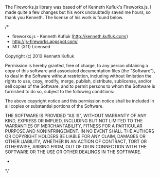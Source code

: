 The Fireworks.js library was based off of Kenneth Kufluk's Fireworks.js.  I made quite a few changes but his work
undoubtedly saved me hours, so thank you Kenneth.  The license of his work is found below.

/*
 * fireworks.js - Kenneth Kufluk (http://kenneth.kufluk.com/)
 * http://js-fireworks.appspot.com/
 * MIT (X11) Licensed

 Copyright (c) 2010 Kenneth Kufluk

 Permission is hereby granted, free of charge, to any person obtaining a copy
 of this software and associated documentation files (the "Software"), to deal
 in the Software without restriction, including without limitation the rights
 to use, copy, modify, merge, publish, distribute, sublicense, and/or sell
 copies of the Software, and to permit persons to whom the Software is
 furnished to do so, subject to the following conditions:

 The above copyright notice and this permission notice shall be included in
 all copies or substantial portions of the Software.

 THE SOFTWARE IS PROVIDED "AS IS", WITHOUT WARRANTY OF ANY KIND, EXPRESS OR
 IMPLIED, INCLUDING BUT NOT LIMITED TO THE WARRANTIES OF MERCHANTABILITY,
 FITNESS FOR A PARTICULAR PURPOSE AND NONINFRINGEMENT. IN NO EVENT SHALL THE
 AUTHORS OR COPYRIGHT HOLDERS BE LIABLE FOR ANY CLAIM, DAMAGES OR OTHER
 LIABILITY, WHETHER IN AN ACTION OF CONTRACT, TORT OR OTHERWISE, ARISING FROM,
 OUT OF OR IN CONNECTION WITH THE SOFTWARE OR THE USE OR OTHER DEALINGS IN
 THE SOFTWARE.

 *
 */
